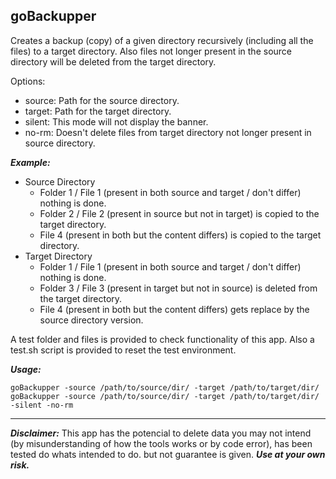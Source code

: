## goBackupper

Creates a backup (copy) of a given directory recursively (including all the files) to a target directory. Also files not longer present in the source directory will be deleted from the target directory.

Options:

- source: Path for the source directory.
- target: Path for the target directory.
- silent: This mode will not display the banner.
- no-rm: Doesn't delete files from target directory not longer present in source directory.

***Example:***

- Source Directory
    - Folder 1 / File 1 (present in both source and target / don't differ) nothing is done.
    - Folder 2 / File 2 (present in source but not in target) is copied to the target directory.
    - File 4 (present in both but the content differs) is copied to the target directory.
- Target Directory
    - Folder 1 / File 1 (present in both source and target / don't differ) nothing is done.
    - Folder 3 / File 3 (present in target but not in source) is deleted from the target directory.
    - File 4 (present in both but the content differs) gets replace by the source directory version.

A test folder and files is provided to check functionality of this app. Also a test.sh script is provided to reset the test environment.

***Usage:***

```shell
goBackupper -source /path/to/source/dir/ -target /path/to/target/dir/
goBackupper -source /path/to/source/dir/ -target /path/to/target/dir/ -silent -no-rm
```

--------

***Disclaimer:*** This app has the potencial to delete data you may not intend (by misunderstanding of how the tools works or by code error), has been tested do whats intended to do. but not guarantee is given. ***Use at your own risk.***
